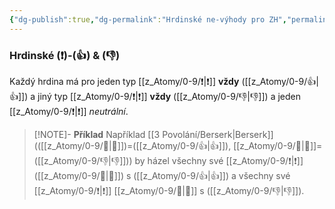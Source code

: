```yaml
---
{"dg-publish":true,"dg-permalink":"Hrdinské ne-výhody pro ZH","permalink":"/Hrdinské ne-výhody pro ZH/"}
---
```


### Hrdinské (❗)-(👍) & (👎)
Každý hrdina má pro jeden typ [[z_Atomy/0-9/❗\|❗]] **vždy** ([[z_Atomy/0-9/👍\|👍]]) a jiný typ [[z_Atomy/0-9/❗\|❗]] **vždy** ([[z_Atomy/0-9/👎\|👎]]) a jeden [[z_Atomy/0-9/❗\|❗]] *neutrální*. 

>[!NOTE]- **Příklad**
>Například [[3 Povolání/Berserk\|Berserk]] (([[z_Atomy/0-9/💪\|💪]])=([[z_Atomy/0-9/👍\|👍]]), [[z_Atomy/0-9/🧠\|🧠]]=([[z_Atomy/0-9/👎\|👎]])) by házel všechny své [[z_Atomy/0-9/❗\|❗]] ([[z_Atomy/0-9/💪\|💪]]) s ([[z_Atomy/0-9/👍\|👍]]) a všechny své [[z_Atomy/0-9/❗\|❗]] [[z_Atomy/0-9/🧠\|🧠]] s ([[z_Atomy/0-9/👎\|👎]]).